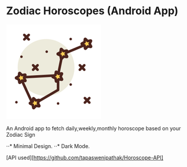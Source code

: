 # Zodiac Horoscopes (Android App)

![App Logo](https://github.com/Fewrie/Zodiac-Horoscopes/blob/master/images/constellation.png "Icon")

An Android app to fetch daily,weekly,monthly horoscope based on your Zodiac Sign

⋅⋅* Minimal Design.
⋅⋅* Dark Mode.

[API used][https://github.com/tapaswenipathak/Horoscope-API]
